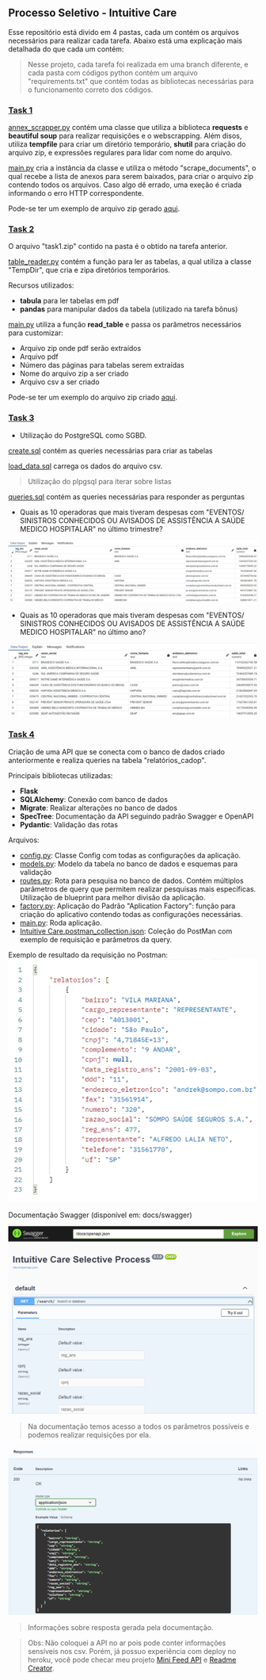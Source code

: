 ## Processo Seletivo - Intuitive Care

Esse repositório está divido em 4 pastas, cada um contém os arquivos necessários para realizar cada tarefa. Abaixo está uma explicação mais detalhada do que cada um contém:

> Nesse projeto, cada tarefa foi realizada em uma branch diferente, e cada pasta com códigos python contém um arquivo "requirements.txt" que contém todas as bibliotecas necessárias para o funcionamento correto dos códigos.

### [Task 1](https://github.com/tiagobpires/IntuitiveCare_selective_process/tree/main/task1)

[annex_scrapper.py](https://github.com/tiagobpires/IntuitiveCare_selective_process/blob/main/task1/annexes_scraper.py) contém uma classe que utiliza a biblioteca **requests** e **beautiful soup** para realizar requisições e o webscrapping. Além disos, utiliza **tempfile** para criar um diretório temporário, **shutil** para criação do arquivo zip, e expressões regulares para lidar com nome do arquivo.

[main.py](https://github.com/tiagobpires/IntuitiveCare_selective_process/blob/main/task1/main.py) cria a instância da classe e utiliza o método "scrape_documents", o qual recebe a lista de anexos para serem baixados, para criar o arquivo zip contendo todos os arquivos. Caso algo dê errado, uma exeção é criada informando o erro HTTP correspondente.

Pode-se ter um exemplo de arquivo zip gerado [aqui](https://github.com/tiagobpires/IntuitiveCare_selective_process/blob/main/task1/task1.zip).

### [Task 2](https://github.com/tiagobpires/IntuitiveCare_selective_process/tree/main/task2)

O arquivo "task1.zip" contido na pasta é o obtido na tarefa anterior.

[table_reader.py](https://github.com/tiagobpires/IntuitiveCare_selective_process/blob/main/task2/table_reader.py) contém a função para ler as tabelas, a qual utiliza a classe "TempDir", que cria e zipa diretórios temporários.

Recursos utilizados:
- **tabula** para ler tabelas em pdf
- **pandas** para manipular dados da tabela (utilizado na tarefa bônus)

[main.py](https://github.com/tiagobpires/IntuitiveCare_selective_process/blob/main/task2/main.py) utiliza a função **read_table** e passa os parâmetros necessários para customizar:

- Arquivo zip onde pdf serão extraídos
- Arquivo pdf
- Número das páginas para tabelas serem extraídas
- Nome do arquivo zip a ser criado
- Arquivo csv a ser criado

Pode-se ter um exemplo do arquivo zip criado [aqui](https://github.com/tiagobpires/IntuitiveCare_selective_process/blob/main/task2/Teste_Tiago.zip).

### [Task 3](https://github.com/tiagobpires/IntuitiveCare_selective_process/tree/main/task3)

- Utilização do PostgreSQL como SGBD.

[create.sql](https://github.com/tiagobpires/IntuitiveCare_selective_process/blob/main/task3/create.sql) contém as queries necessárias para criar as tabelas

[load_data.sql](https://github.com/tiagobpires/IntuitiveCare_selective_process/blob/main/task3/load_data.sql) carrega os dados do arquivo csv.

> Utilização do plpgsql para iterar sobre listas

[queries.sql](https://github.com/tiagobpires/IntuitiveCare_selective_process/blob/main/task3/queries.sql) contém as queries necessárias para responder as perguntas

- Quais as 10 operadoras que mais tiveram despesas com "EVENTOS/ SINISTROS CONHECIDOS OU AVISADOS  DE ASSISTÊNCIA A SAÚDE MEDICO HOSPITALAR" no último trimestre?

![Query 1](images/query_1.PNG)

- Quais as 10 operadoras que mais tiveram despesas com "EVENTOS/ SINISTROS CONHECIDOS OU AVISADOS  DE ASSISTÊNCIA A SAÚDE MEDICO HOSPITALAR" no último ano?

![Query 2](images/query_2.PNG)

### [Task 4](https://github.com/tiagobpires/IntuitiveCare_selective_process/tree/main/task4)

Criação de uma API que se conecta com o banco de dados criado anteriormente e realiza queries na tabela "relatórios_cadop".

Principais bibliotecas utilizadas:
- **Flask**
- **SQLAlchemy**: Conexão com banco de dados
- **Migrate**: Realizar alterações no banco de dados
- **SpecTree**: Documentação da API seguindo padrão Swagger e OpenAPI
- **Pydantic**: Validação das rotas

Arquivos:
- [config.py](https://github.com/tiagobpires/IntuitiveCare_selective_process/blob/main/task4/config.py): Classe Config com todas as configurações da aplicação.
- [models.py](https://github.com/tiagobpires/IntuitiveCare_selective_process/blob/main/task4/models.py): Modelo da tabela no banco de dados e esquemas para validação
- [routes.py](https://github.com/tiagobpires/IntuitiveCare_selective_process/blob/main/task4/routes.py): Rota para pesquisa no banco de dados. Contém múltiplos parâmetros de query que permitem realizar pesquisas mais específicas. Utilização de blueprint para melhor divisão da aplicação.
- [factory.py](https://github.com/tiagobpires/IntuitiveCare_selective_process/blob/main/task4/factory.py): Aplicação do Padrão "Aplication Factory": função para criação do aplicativo contendo todas as configurações necessárias.
- [main.py](https://github.com/tiagobpires/IntuitiveCare_selective_process/blob/main/task4/main.py): Roda aplicação.
- [Intuitive Care.postman_collection.json](https://github.com/tiagobpires/IntuitiveCare_selective_process/blob/main/task4/Intuitive%20Care.postman_collection.json): Coleção do PostMan com exemplo de requisição e parâmetros da query.

Exemplo de resultado da requisição no Postman:
![Requisição Postman](images/postman_response.PNG)

Documentação Swagger (disponível em: docs/swagger)

![Exemplo Swagger](images/swagger1.PNG)

> Na documentação temos acesso a todos os parâmetros possíveis e podemos realizar requisições por ela.

![Response Swagger](images/swagger_response.PNG)

> Informações sobre resposta gerada pela documentação.

> Obs: Não coloquei a API no ar pois pode conter informações sensíveis nos csv. Porém, já possuo experiência com deploy no heroku, você pode checar meu projeto [Mini Feed API](https://github.com/tiagobpires/mini-feed) e [Readme Creator](https://readmecreator.herokuapp.com/).
